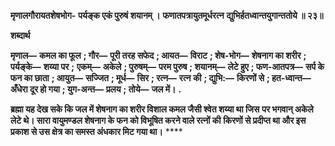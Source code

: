 **मृणालगौरायतशेषभोग-** **पर्यङ्क एकं पुरुषं शयानम् ।** **फणातपत्रायुतमूर्धरत्न** **द्युभिर्हतध्वान्तयुगान्ततोये ॥ २३॥** 

**शब्दार्थ** 

**मृणाल—** **कमल का फूल** **; गौर—** **पूरी तरह सफेद** **; आयत—** **विराट** **; शेष-भोग—** **शेषनाग का शरीर** **; पर्यङ्के—** **शय्या पर** **;** **एकम्—** **अकेले** **; पुरुषम्—** **परम पुरुष** **; शयानम्—** **लेटे हुए** **; फण-आतपत्र—** **सर्प के फन का छाता** **; आयुत—** **सज्जित** **; मूर्ध—** **सिर** **; रत्न—** **रत्न की** **; द्युभि:—** **किरणों से** **; हत-ध्वान्त—** **अँधेरा दूर हो गया** **; युग-अन्त—** **प्रलय** **; तोये—** **जल में।** **.** 

**ब्रह्मा यह देख सके कि जल में शेषनाग का शरीर विशाल कमल जैसी श्वेत शय्या था जिस** **पर भगवान् अकेले लेटे थे। सारा वायुमण्डल शेषनाग के फन को विभूषित करने वाले रत्नों की** **किरणों से प्रदीप्त था और इस प्रकाश से उस क्षेत्र का समस्त अंधकार मिट गया था।** **** 
